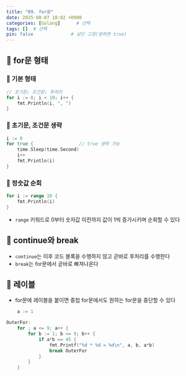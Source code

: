 ```yaml
---
title: "09. for문"
date: 2025-08-07 18:02 +0900
categories: [Golang]      # 선택
tags: []  # 선택
pin: false              # 상단 고정(원하면 true)
---
```

## 🎯 for문 형태

### 📌 기본 형태

```go
// 초기문; 조건문; 후처리
for i := 0; i < 10; i++ {
	fmt.Println(i, ", ")
}
```

### 📌 초기문, 조건문 생략

```go
i := 0
for true {                 // true 생략 가능
	time.Sleep(time.Second)
	i++
	fmt.Println(i)
}
```

### 📌 정숫값 순회
```go
for i := range 10 {
	fmt.Println(i)
}
```
- `range` 키워드로 0부터 숫자값 이전까지 값이 1씩 증가시키며 순회할 수 있다
## 🎯 continue와 break

- `continue`는 이후 코드 블록을 수행하지 않고 곧바로 후처리를 수행한다
- `break`는 for문에서 곧바로 빠져나온다

## 🎯 레이블

- for문에 레이블을 붙이면 중첩 for문에서도 원하는 for문을 중단할 수 있다

```go
	a := 1

OuterFor:
	for ; a <= 9; a++ {
		for b := 1; b <= 9; b++ {
			if a*b == 45 {
				fmt.Printf("%d * %d = %d\n", a, b, a*b)
				break OuterFor
			}
		}
	}
```